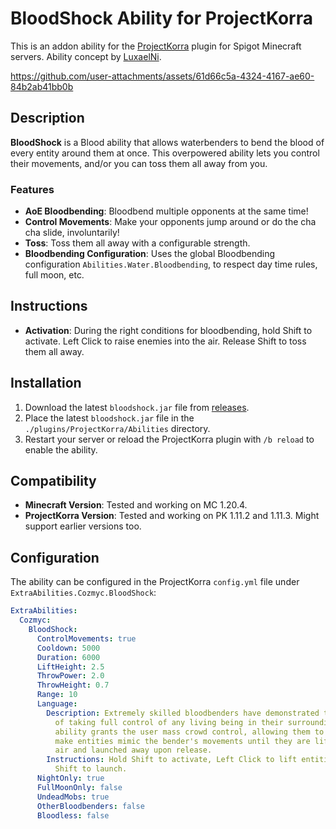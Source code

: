 # BloodShock Ability for ProjectKorra

This is an addon ability for the [ProjectKorra](https://projectkorra.com/) plugin for Spigot Minecraft servers. Ability concept by [LuxaelNi](https://github.com/LuxaelNivra).

https://github.com/user-attachments/assets/61d66c5a-4324-4167-ae60-84b2ab41bb0b

## Description

**BloodShock** is a Blood ability that allows waterbenders to bend the blood of every entity around them at once. This overpowered ability lets you control their movements, and/or you can toss them all away from you.

### Features

- **AoE Bloodbending**: Bloodbend multiple opponents at the same time!
- **Control Movements**: Make your opponents jump around or do the cha cha slide, involuntarily! 
- **Toss**: Toss them all away with a configurable strength.
- **Bloodbending Configuration**: Uses the global Bloodbending configuration `Abilities.Water.Bloodbending`, to respect day time rules, full moon, etc.

## Instructions

- **Activation**: During the right conditions for bloodbending, hold Shift to activate. Left Click to raise enemies into the air. Release Shift to toss them all away.

## Installation

1. Download the latest `bloodshock.jar` file from [releases](https://github.com/CozmycDev/PK-BloodShock/releases).
2. Place the latest `bloodshock.jar` file in the `./plugins/ProjectKorra/Abilities` directory.
3. Restart your server or reload the ProjectKorra plugin with `/b reload` to enable the ability.

## Compatibility

- **Minecraft Version**: Tested and working on MC 1.20.4.
- **ProjectKorra Version**: Tested and working on PK 1.11.2 and 1.11.3. Might support earlier versions too.

## Configuration

The ability can be configured in the ProjectKorra `config.yml` file under `ExtraAbilities.Cozmyc.BloodShock`:

```yaml
ExtraAbilities:
  Cozmyc:
    BloodShock:
      ControlMovements: true
      Cooldown: 5000
      Duration: 6000
      LiftHeight: 2.5
      ThrowPower: 2.0
      ThrowHeight: 0.7
      Range: 10
      Language:
        Description: Extremely skilled bloodbenders have demonstrated the ability
          of taking full control of any living being in their surrounding area. This
          ability grants the user mass crowd control, allowing them to forcefully
          make entities mimic the bender's movements until they are lifted into the
          air and launched away upon release.
        Instructions: Hold Shift to activate, Left Click to lift entities, release
          Shift to launch.
      NightOnly: true
      FullMoonOnly: false
      UndeadMobs: true
      OtherBloodbenders: false
      Bloodless: false
